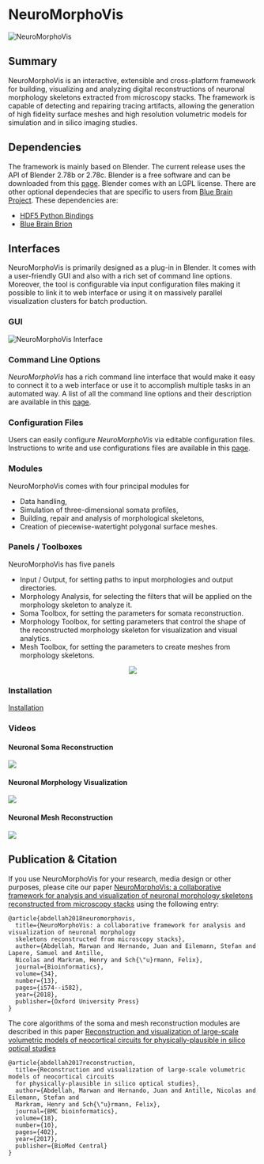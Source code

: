 # NeuroMorphoVis
![](docs/artifacts/logo/neuromorphovis-logo.png "NeuroMorphoVis")


## Summary
NeuroMorphoVis is an interactive, extensible and cross-platform framework for building, 
visualizing and analyzing digital reconstructions of neuronal morphology skeletons extracted 
from microscopy stacks. The framework is capable of detecting and repairing tracing artifacts, 
allowing the generation of high fidelity surface meshes and high resolution volumetric models 
for simulation and in silico imaging studies.


## Dependencies 
The framework is mainly based on Blender. The current release uses the API of Blender 2.78b or 2.78c. Blender is a free software and can be downloaded from this [page](http://download.blender.org/release/). Blender comes with an LGPL license. 
There are other optional dependecies that are specific to users from [Blue Brain Project](https://github.com/BlueBrain). These dependencies are:
+ [HDF5 Python Bindings](https://www.h5py.org)
+ [Blue Brain Brion](https://github.com/BlueBrain/Brion) 


## Interfaces
NeuroMorphoVis is primarily designed as a plug-in in Blender. It comes with a user-friendly GUI and also with a rich set of command line options. Moreover, the tool is configurable via input configuration files making it possible to link it to web interface or using it on massively parallel visualization clusters for batch production.   

### GUI
![](docs/artifacts/interface-images/neuromorphovis-interface.png "NeuroMorphoVis Interface")

### Command Line Options
_NeuroMorphoVis_ has a rich command line interface that would make it easy to connect it to a web interface or use it to accomplish multiple tasks in an automated way. A list of all the command line options and their description are available in this [page](docs/user/modules/cli/cli.md).

### Configuration Files 
Users can easily configure _NeuroMorphoVis_ via editable configuration files. Instructions to write and use configurations files are available in this [page](docs/user/modules/configurations/configurations.md).


### Modules 
NeuroMorphoVis comes with four principal modules for 
+ Data handling,
+ Simulation of three-dimensional somata profiles,
+ Building, repair and analysis of morphological skeletons,
+ Creation of piecewise-watertight polygonal surface meshes.

### Panels / Toolboxes
NeuroMorphoVis has five panels
+ Input / Output, for setting paths to input morphologies and output directories. 
+ Morphology Analysis, for selecting the filters that will be applied on the morphology skeleton to analyze it.
+ Soma Toolbox, for setting the parameters for somata reconstruction.
+ Morphology Toolbox, for setting parameters that control the shape of the reconstructed morphology skeleton for visualization and visual analytics.
+ Mesh Toolbox, for setting the parameters to create meshes from morphology skeletons.

<p align="center">
  <img src="docs/artifacts/interface-images/panels.png">
</p>


### Installation 
[Installation](info/installation/install.md)

### Videos 

#### Neuronal Soma Reconstruction 
[![](docs/artifacts/interface-images/soma-reconstruction.png)](https://www.youtube.com/watch?v=v02HogkFODU)

#### Neuronal Morphology Visualization 
[![](docs/artifacts/interface-images/morphology-reconstruction.png)](https://www.youtube.com/watch?v=74PGirMx3ks&t=102s)

#### Neuronal Mesh Reconstruction 
[![](docs/artifacts/interface-images/mesh-generation.png)](https://www.youtube.com/watch?v=oxCKwrZSV98&t=130s)

## Publication & Citation 
If you use NeuroMorphoVis for your research, media design or other purposes, please cite our paper [NeuroMorphoVis: a collaborative framework for analysis and visualization of neuronal morphology skeletons reconstructed from microscopy stacks](https://academic.oup.com/bioinformatics/article/34/13/i574/5045775) using the following entry:

```
@article{abdellah2018neuromorphovis,
  title={NeuroMorphoVis: a collaborative framework for analysis and visualization of neuronal morphology 
  skeletons reconstructed from microscopy stacks},
  author={Abdellah, Marwan and Hernando, Juan and Eilemann, Stefan and Lapere, Samuel and Antille, 
  Nicolas and Markram, Henry and Sch{\"u}rmann, Felix},
  journal={Bioinformatics},
  volume={34},
  number={13},
  pages={i574--i582},
  year={2018},
  publisher={Oxford University Press}
}
```

The core algorithms of the soma and mesh reconstruction modules are described in this paper [Reconstruction and visualization of large-scale volumetric models of neocortical circuits for physically-plausible in silico optical studies](https://bmcbioinformatics.biomedcentral.com/articles/10.1186/s12859-017-1788-4)

```
@article{abdellah2017reconstruction,
  title={Reconstruction and visualization of large-scale volumetric models of neocortical circuits 
  for physically-plausible in silico optical studies},
  author={Abdellah, Marwan and Hernando, Juan and Antille, Nicolas and Eilemann, Stefan and 
  Markram, Henry and Sch{\"u}rmann, Felix},
  journal={BMC bioinformatics},
  volume={18},
  number={10},
  pages={402},
  year={2017},
  publisher={BioMed Central}
}
```